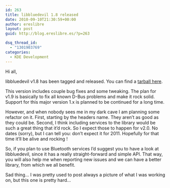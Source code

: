 ```yaml
---
id: 263
title: libbluedevil 1.8 released
date: 2010-09-10T21:30:59+00:00
author: ereslibre
layout: post
guid: http://blog.ereslibre.es/?p=263

dsq_thread_id:
  - "1301903769"
categories:
  - KDE Development
---
```

Hi all,

libbluedevil v1.8 has been tagged and released. You can find a [tarball here](http://media.ereslibre.es/2010/09/libbluedevil-v1.8.tar.bz2).

This version includes couple bug fixes and some tweaking. The plan for v1.9 is basically to fix all known D-Bus problems and make it rock solid. Support for this major version 1.x is planned to be continued for a long time.

However, and when nobody sees me in my dark cave I am planning some refactor on it. First, starting by the headers name. They aren&#8217;t as good as they could be. Second, I think including services to the library would be such a great thing that it&#8217;d rock. So I expect those to happen for v2.0. No dates (sorry), but I can tell you: don&#8217;t expect it for 2011. Hopefully for that time it&#8217;ll be alive and rocking !

So, if you plan to use Bluetooth services I&#8217;d suggest you to have a look at libbluedevil, since it has a really straight-forward and simple API. That way, you will also help me when reporting new issues and we can have a better library, from which we all benefit.

Sad thing&#8230; I was pretty used to post always a picture of what I was working on, but this one is pretty hard&#8230;